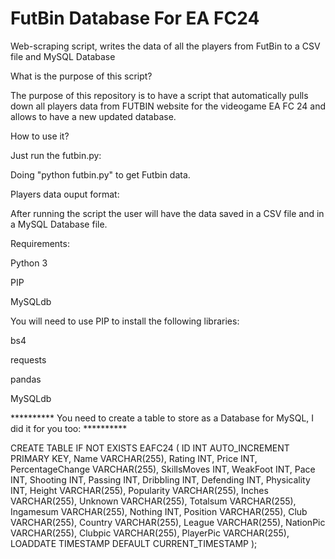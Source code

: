 # FutBin Database For EA FC24
Web-scraping script, writes the data of all the players from FutBin to a CSV file and MySQL Database

What is the purpose of this script?

The purpose of this repository is to have a script that automatically pulls down all players data from FUTBIN website for the videogame EA FC 24 and allows to have a new updated database.

How to use it?

Just run the futbin.py:

Doing "python futbin.py" to get Futbin data.

Players data ouput format:

After running the script the user will have the data saved in a CSV file and in a MySQL Database file.

Requirements:

Python 3

PIP

MySQLdb

You will need to use PIP to install the following libraries:

bs4

requests

pandas

MySQLdb


********** You need to create a table to store as a Database for MySQL, I did it for you too: **********

CREATE TABLE IF NOT EXISTS EAFC24 (
    ID INT AUTO_INCREMENT PRIMARY KEY,
    Name VARCHAR(255),
    Rating INT,
    Price INT,
    PercentageChange VARCHAR(255),
    SkillsMoves INT,
    WeakFoot INT,
    Pace INT,
    Shooting INT,
    Passing INT,
    Dribbling INT,
    Defending INT,
    Physicality INT,
    Height VARCHAR(255),
    Popularity VARCHAR(255),
    Inches VARCHAR(255),
    Unknown VARCHAR(255),
    Totalsum VARCHAR(255),
    Ingamesum VARCHAR(255),
    Nothing INT,
    Position VARCHAR(255),
    Club VARCHAR(255),
    Country VARCHAR(255),
    League VARCHAR(255),
    NationPic VARCHAR(255),
    Clubpic VARCHAR(255),
    PlayerPic VARCHAR(255),
    LOADDATE TIMESTAMP DEFAULT CURRENT_TIMESTAMP
);

